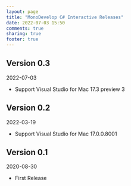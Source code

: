 ```yaml
---
layout: page
title: "MonoDevelop C# Interactive Releases"
date: 2022-07-03 15:50
comments: true
sharing: true
footer: true
---
```


## Version 0.3

2022-07-03

 * Support Visual Studio for Mac 17.3 preview 3

## Version 0.2

2022-03-19

 * Support Visual Studio for Mac 17.0.0.8001

## Version 0.1

2020-08-30

 * First Release
 